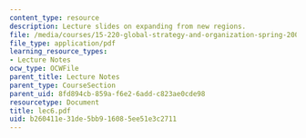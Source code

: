 ```yaml
---
content_type: resource
description: Lecture slides on expanding from new regions.
file: /media/courses/15-220-global-strategy-and-organization-spring-2008/b260411e31de5bb916085ee51e3c2711_lec6.pdf
file_type: application/pdf
learning_resource_types:
- Lecture Notes
ocw_type: OCWFile
parent_title: Lecture Notes
parent_type: CourseSection
parent_uid: 8fd894cb-859a-f6e2-6add-c823ae0cde98
resourcetype: Document
title: lec6.pdf
uid: b260411e-31de-5bb9-1608-5ee51e3c2711
---
```

